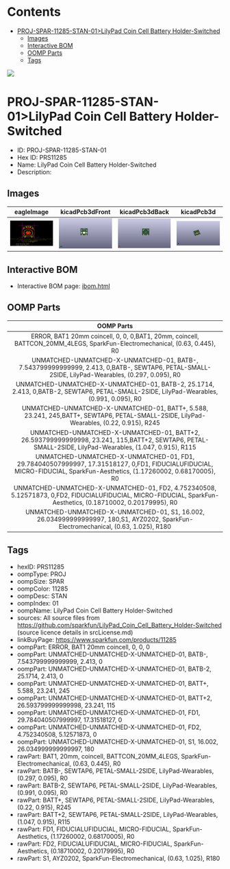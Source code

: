 



Contents
========

* [PROJ-SPAR-11285-STAN-01>LilyPad Coin Cell Battery Holder-Switched](#proj-spar-11285-stan-01lilypad-coin-cell-battery-holder-switched)
	* [Images](#images)
	* [Interactive BOM](#interactive-bom)
	* [OOMP Parts](#oomp-parts)
	* [Tags](#tags)
  
![][im]
# PROJ-SPAR-11285-STAN-01>LilyPad Coin Cell Battery Holder-Switched

- ID: PROJ-SPAR-11285-STAN-01
- Hex ID: PRS11285
- Name: LilyPad Coin Cell Battery Holder-Switched
- Description: 

## Images
  
  

|eagleImage|kicadPcb3dFront|kicadPcb3dBack|kicadPcb3d|
| :---: | :---: | :---: | :---: |
|[![eagleImage](eagleImage_140.png)](eagleImage_600.png)|[![kicadPcb3dFront](kicadPcb3dFront_140.png)](kicadPcb3dFront_600.png)|[![kicadPcb3dBack](kicadPcb3dBack_140.png)](kicadPcb3dBack_600.png)|[![kicadPcb3d](kicadPcb3d_140.png)](kicadPcb3d_600.png)|

## Interactive BOM

- Interactive BOM page: [ibom.html](kicad/bom/ibom.html)

## OOMP Parts
  

|OOMP Parts|
| :---: |
|ERROR, BAT1 20mm coincell, 0, 0, 0,BAT1, 20mm, coincell, BATTCON_20MM_4LEGS, SparkFun-Electromechanical, (0.63, 0.445), R0|
|UNMATCHED-UNMATCHED-X-UNMATCHED-01, BATB-, 7.543799999999999, 2.413, 0,BATB-, SEWTAP6, PETAL-SMALL-2SIDE, LilyPad-Wearables, (0.297, 0.095), R0|
|UNMATCHED-UNMATCHED-X-UNMATCHED-01, BATB-2, 25.1714, 2.413, 0,BATB-2, SEWTAP6, PETAL-SMALL-2SIDE, LilyPad-Wearables, (0.991, 0.095), R0|
|UNMATCHED-UNMATCHED-X-UNMATCHED-01, BATT+, 5.588, 23.241, 245,BATT+, SEWTAP6, PETAL-SMALL-2SIDE, LilyPad-Wearables, (0.22, 0.915), R245|
|UNMATCHED-UNMATCHED-X-UNMATCHED-01, BATT+2, 26.593799999999998, 23.241, 115,BATT+2, SEWTAP6, PETAL-SMALL-2SIDE, LilyPad-Wearables, (1.047, 0.915), R115|
|UNMATCHED-UNMATCHED-X-UNMATCHED-01, FD1, 29.784040507999997, 17.31518127, 0,FD1, FIDUCIALUFIDUCIAL, MICRO-FIDUCIAL, SparkFun-Aesthetics, (1.17260002, 0.68170005), R0|
|UNMATCHED-UNMATCHED-X-UNMATCHED-01, FD2, 4.752340508, 5.12571873, 0,FD2, FIDUCIALUFIDUCIAL, MICRO-FIDUCIAL, SparkFun-Aesthetics, (0.18710002, 0.20179995), R0|
|UNMATCHED-UNMATCHED-X-UNMATCHED-01, S1, 16.002, 26.034999999999997, 180,S1, AYZ0202, SparkFun-Electromechanical, (0.63, 1.025), R180|

## Tags

- hexID: PRS11285
- oompType: PROJ
- oompSize: SPAR
- oompColor: 11285
- oompDesc: STAN
- oompIndex: 01
- oompName: LilyPad Coin Cell Battery Holder-Switched
- sources: All source files from https://github.com/sparkfun/LilyPad_Coin_Cell_Battery_Holder-Switched (source licence details in srcLicense.md)
- linkBuyPage: https://www.sparkfun.com/products/11285
- oompPart: ERROR, BAT1 20mm coincell, 0, 0, 0
- oompPart: UNMATCHED-UNMATCHED-X-UNMATCHED-01, BATB-, 7.543799999999999, 2.413, 0
- oompPart: UNMATCHED-UNMATCHED-X-UNMATCHED-01, BATB-2, 25.1714, 2.413, 0
- oompPart: UNMATCHED-UNMATCHED-X-UNMATCHED-01, BATT+, 5.588, 23.241, 245
- oompPart: UNMATCHED-UNMATCHED-X-UNMATCHED-01, BATT+2, 26.593799999999998, 23.241, 115
- oompPart: UNMATCHED-UNMATCHED-X-UNMATCHED-01, FD1, 29.784040507999997, 17.31518127, 0
- oompPart: UNMATCHED-UNMATCHED-X-UNMATCHED-01, FD2, 4.752340508, 5.12571873, 0
- oompPart: UNMATCHED-UNMATCHED-X-UNMATCHED-01, S1, 16.002, 26.034999999999997, 180
- rawPart: BAT1, 20mm, coincell, BATTCON_20MM_4LEGS, SparkFun-Electromechanical, (0.63, 0.445), R0
- rawPart: BATB-, SEWTAP6, PETAL-SMALL-2SIDE, LilyPad-Wearables, (0.297, 0.095), R0
- rawPart: BATB-2, SEWTAP6, PETAL-SMALL-2SIDE, LilyPad-Wearables, (0.991, 0.095), R0
- rawPart: BATT+, SEWTAP6, PETAL-SMALL-2SIDE, LilyPad-Wearables, (0.22, 0.915), R245
- rawPart: BATT+2, SEWTAP6, PETAL-SMALL-2SIDE, LilyPad-Wearables, (1.047, 0.915), R115
- rawPart: FD1, FIDUCIALUFIDUCIAL, MICRO-FIDUCIAL, SparkFun-Aesthetics, (1.17260002, 0.68170005), R0
- rawPart: FD2, FIDUCIALUFIDUCIAL, MICRO-FIDUCIAL, SparkFun-Aesthetics, (0.18710002, 0.20179995), R0
- rawPart: S1, AYZ0202, SparkFun-Electromechanical, (0.63, 1.025), R180



[im]: kicadPcb3d_450.png
